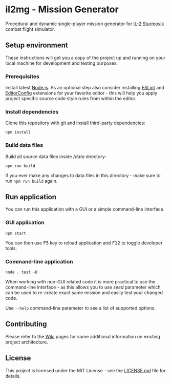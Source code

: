 # il2mg - Mission Generator

Procedural and dynamic single-player mission generator for [IL-2 Sturmovik](https://il2sturmovik.com/) combat flight simulator.

## Setup environment

These instructions will get you a copy of the project up and running on your local machine for development and testing purposes.

### Prerequisites

Install latest [Node.js](https://nodejs.org/en/). As an optional step also consider installing [ESLint](https://eslint.org/docs/user-guide/integrations#editors) and [EditorConfig](http://editorconfig.org/#download) extensions for your favorite editor - this will help you apply project specific source code style rules from within the editor.

### Install dependencies

Clone this repository with git and install third-party dependencies:

```
npm install
```

### Build data files

Build all source data files inside */data* directory:

```
npm run build
```

If you ever make any changes to data files in this directory - make sure to run `npm run build` again.

## Run application

You can run this application with a GUI or a simple command-line interface.

### GUI application

```
npm start
```

You can then use <kbd>F5</kbd> key to reload application and <kbd>F12</kbd> to toggle developer tools.

### Command-line application

```
node . test -D
```

When working with non-GUI related code it is more practical to use the command-line interface - as this allows you to use *seed* parameter which can be used to re-create exact same mission and easily test your changed code.

Use `--help` command-line parameter to see a list of supported options.

## Contributing

Please refer to the [Wiki](https://github.com/simast/il2mg/wiki) pages for some additional information on existing project architecture.

## License

This project is licensed under the MIT License - see the [LICENSE.md](LICENSE.md) file for details.